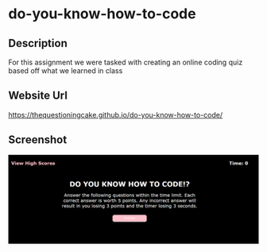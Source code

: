 # do-you-know-how-to-code

## Description
For this assignment we were tasked with creating an online coding quiz based off what we learned in class

## Website Url
https://thequestioningcake.github.io/do-you-know-how-to-code/

## Screenshot
![Screenshot](assets/images/code-quiz.png)
